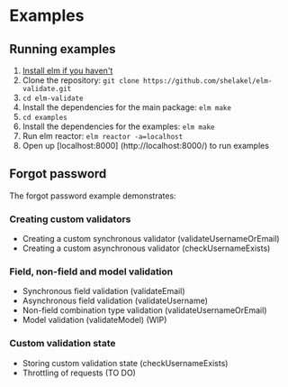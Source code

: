 # Examples

## Running examples

 1. [Install elm if you haven't](http://elm-lang.org/install)
 2. Clone the repository: `git clone https://github.com/shelakel/elm-validate.git`
 3. `cd elm-validate`
 4. Install the dependencies for the main package: `elm make`
 5. `cd examples`
 6. Install the dependencies for the examples: `elm make`
 7. Run elm reactor: `elm reactor -a=localhost`
 8. Open up [localhost:8000] (http://localhost:8000/) to run examples

## Forgot password

The forgot password example demonstrates:

### Creating custom validators

 - Creating a custom synchronous validator (validateUsernameOrEmail)
 - Creating a custom asynchronous validator (checkUsernameExists)

### Field, non-field and model validation

 - Synchronous field validation (validateEmail)
 - Asynchronous field validation (validateUsername)
 - Non-field combination type validation (validateUsernameOrEmail)
 - Model validation (validateModel) (WIP)

### Custom validation state

 - Storing custom validation state (checkUsernameExists)
 - Throttling of requests (TO DO)
